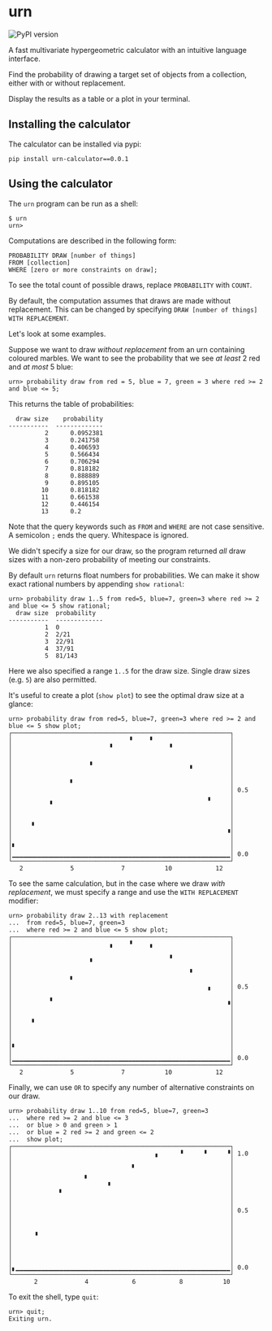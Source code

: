# urn

![PyPI version](https://img.shields.io/pypi/v/urn-calculator.svg?color=brightgreen)

A fast multivariate hypergeometric calculator with an intuitive language interface.

Find the probability of drawing a target set of objects from a collection, either with or without replacement.

Display the results as a table or a plot in your terminal.

## Installing the calculator

The calculator can be installed via pypi:
```
pip install urn-calculator==0.0.1
```

## Using the calculator

The `urn` program can be run as a shell:
```
$ urn
urn>
```
Computations are described in the following form:
```
PROBABILITY DRAW [number of things]
FROM [collection]
WHERE [zero or more constraints on draw];
```
To see the total count of possible draws, replace `PROBABILITY` with `COUNT`.

By default, the computation assumes that draws are made without replacement. This can be changed by specifying `DRAW [number of things] WITH REPLACEMENT`.

Let's look at some examples.

Suppose we want to draw _without replacement_ from an urn containing coloured marbles. We want to see the probability that we see _at least_ 2 red and _at most_ 5 blue:
```
urn> probability draw from red = 5, blue = 7, green = 3 where red >= 2 and blue <= 5;
```
This returns the table of probabilities:
```
  draw size    probability
-----------  -------------
          2      0.0952381
          3      0.241758
          4      0.406593
          5      0.566434
          6      0.706294
          7      0.818182
          8      0.888889
          9      0.895105
         10      0.818182
         11      0.661538
         12      0.446154
         13      0.2

```
Note that the query keywords such as `FROM` and `WHERE` are not case sensitive. A semicolon `;` ends the query. Whitespace is ignored.

We didn't specify a size for our draw, so the program returned _all_ draw sizes with a non-zero probability of meeting our constraints.

By default `urn` returns float numbers for probabilities. We can make it show exact rational numbers by appending `show rational`:
```
urn> probability draw 1..5 from red=5, blue=7, green=3 where red >= 2 and blue <= 5 show rational;
  draw size  probability
-----------  -------------
          1  0
          2  2/21
          3  22/91
          4  37/91
          5  81/143
```
Here we also specified a range `1..5` for the draw size. Single draw sizes (e.g. `5`) are also permitted.

It's useful to create a plot (`show plot`) to see the optimal draw size at a glance:
```
urn> probability draw from red=5, blue=7, green=3 where red >= 2 and blue <= 5 show plot;
┌────────────────────────────────────────────────────────────┐
│                                ▝     ▘                     │ 
│                           ▘               ▝                │ 
│                                                            │ 
│                     ▗                                      │ 
│                                                 ▘          │ 
│                                                            │ 
│                ▘                                           │ 
│                                                            │ 0.5
│                                                      ▖     │ 
│          ▝                                                 │ 
│                                                            │ 
│                                                            │ 
│     ▝                                                      │ 
│                                                           ▝│ 
│                                                            │ 
│▘                                                           │ 
│▁▁▁▁▁▁▁▁▁▁▁▁▁▁▁▁▁▁▁▁▁▁▁▁▁▁▁▁▁▁▁▁▁▁▁▁▁▁▁▁▁▁▁▁▁▁▁▁▁▁▁▁▁▁▁▁▁▁▁▁│ 0.0
└────────────────────────────────────────────────────────────┘
   2             5             7           10            12
```
To see the same calculation, but in the case where we draw _with replacement_, we must specify a range and use the `WITH REPLACEMENT` modifier:

```
urn> probability draw 2..13 with replacement
...  from red=5, blue=7, green=3
...  where red >= 2 and blue <= 5 show plot;
┌────────────────────────────────────────────────────────────┐
│                           ▖    ▝     ▖                     │ 
│                                                            │ 
│                     ▗                     ▝                │ 
│                                                            │ 
│                                                 ▘          │ 
│                ▘                                           │ 
│                                                      ▖     │ 0.5
│                                                            │ 
│          ▝                                                ▗│ 
│                                                            │ 
│                                                            │ 
│     ▝                                                      │ 
│                                                            │ 
│                                                            │ 
│▖                                                           │ 
│                                                            │ 
│▁▁▁▁▁▁▁▁▁▁▁▁▁▁▁▁▁▁▁▁▁▁▁▁▁▁▁▁▁▁▁▁▁▁▁▁▁▁▁▁▁▁▁▁▁▁▁▁▁▁▁▁▁▁▁▁▁▁▁▁│ 0.0
└────────────────────────────────────────────────────────────┘
   2             5             7           10            12
```

Finally, we can use `OR` to specify any number of alternative constraints on our draw.
```
urn> probability draw 1..10 from red=5, blue=7, green=3
...  where red >= 2 and blue <= 3
...  or blue > 0 and green > 1
...  or blue = 2 red >= 2 and green <= 2
...  show plot;
┌────────────────────────────────────────────────────────────┐
│                                       ▗      ▝      ▘     ▝│ 1.0
│                                                            │ 
│                                 ▘                          │ 
│                    ▖                                       │ 
│                          ▗                                 │ 
│             ▖                                              │ 
│                                                            │ 
│                                                            │ 
│                                                            │ 0.5
│                                                            │ 
│                                                            │ 
│      ▗                                                     │ 
│                                                            │ 
│                                                            │ 
│                                                            │ 
│                                                            │ 
│▖▁▁▁▁▁▁▁▁▁▁▁▁▁▁▁▁▁▁▁▁▁▁▁▁▁▁▁▁▁▁▁▁▁▁▁▁▁▁▁▁▁▁▁▁▁▁▁▁▁▁▁▁▁▁▁▁▁▁▁│ 0.0
└────────────────────────────────────────────────────────────┘
       2             4            6            8           10
```
To exit the shell, type `quit`:
```
urn> quit;
Exiting urn.
```
